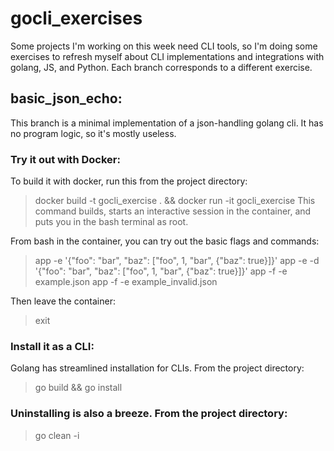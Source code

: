 # gocli_exercises
Some projects I'm working on this week need CLI tools, so I'm doing some exercises to refresh myself about CLI implementations and integrations with golang, JS, and Python. Each branch corresponds to a different exercise.

## basic_json_echo:

This branch is a minimal implementation of a json-handling golang cli. It has no program logic, so it's mostly useless.

### Try it out with Docker:
To build it with docker, run this from the project directory:
> docker build -t gocli_exercise . && docker run -it gocli_exercise
This command builds, starts an interactive session in the container, and puts you in the bash terminal as root.

From bash in the container, you can try out the basic flags and commands:
> app -e '{"foo": "bar", "baz": ["foo", 1, "bar", {"baz": true}]}'
> app -e -d '{"foo": "bar", "baz": ["foo", 1, "bar", {"baz": true}]}'
> app -f -e example.json
> app -f -e example_invalid.json

Then leave the container:
> exit

### Install it as a CLI:
Golang has streamlined installation for CLIs. From the project directory:
> go build && go install

### Uninstalling is also a breeze. From the project directory:
> go clean -i